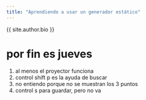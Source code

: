 ```yaml
---
title: "Aprendiendo a usar un generador estático"
---
```


{{ site.author.bio }}

# por fin es jueves

1. al menos el proyector funciona
2. control shift p es la ayuda de buscar
3. no entiendo porque no se muestran los 3 puntos
4. control s para guardar, pero no va



